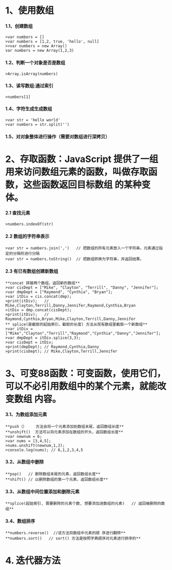 
# 1、使用数组
#### 1.1、创建数组
	>var numbers = []
	>var numbers = [1,2, true, 'hello', null]
	>>var numbers = new Array()
	var numbers = new Array(1,2,3)
#### 1.2、判断一个对象是否是数组
	>Array.isArray(numbers)
#### 1.3、读写数组:通过索引
	>numbers[1]
#### 1.4、字符生成生成数组
	>var str = 'hello world'
	>var numbers = str.split('')
#### 1.5、对对象整体进行操作（需要对数组进行深拷贝）

# 2、存取函数：JavaScript 提供了一组用来访问数组元素的函数，叫做存取函数，这些函数返回目标数组 的某种变体。
#### 2.1 查找元素
	>numbers.indexOf(str)
#### 2.2 数组的字符串表示
	>var str = numbers.join(',')   // 把数组的所有元素放入一个字符串。元素通过指定的分隔符进行分隔
	>var str = numbers.toString()  // 把数组转换为字符串，并返回结果。
#### 2.3 有已有数组创建新数组
	**concat 拼接两个数组，返回新的数组**
	>var cisDept = ["Mike", "Clayton", "Terrill", "Danny", "Jennifer"]; 
	>var dmpDept = ["Raymond", "Cynthia", "Bryan"]; 
	>var itDiv = cis.concat(dmp); 
	>print(itDiv);   // Mike,Clayton,Terrill,Danny,Jennifer,Raymond,Cynthia,Bryan
	>itDiv = dmp.concat(cisDept); 
	>print(itDiv);   // Raymond,Cynthia,Bryan,Mike,Clayton,Terrill,Danny,Jennifer
	** splice(是截取的起始索引，截取的长度) 方法从现有数组里截取一个新数组**
	>var itDiv = ["Mike","Clayton","Terrill","Raymond","Cynthia","Danny","Jennifer"]; 
	>var dmpDept = itDiv.splice(3,3); 
	>var cisDept = itDiv; 
	>print(dmpDept); // Raymond,Cynthia,Danny 
	>print(cisDept); // Mike,Clayton,Terrill,Jennifer
# 3、可变88函数：可变函数，使用它们，可以不必引用数组中的某个元素，就能改变数组 内容。
#### 3.1、为数组添加元素
	**push（）    方法会将一个元素添加到数组末尾，返回数组长度**
	**unshift()  方法可以将元素添加在数组的开头，返回数组长度**
	>var newnum = 6;
	>var nums = [3,4,5]; 
	>nums.unshift(newnum,1,2); 
	>console.log(nums); // 6,1,2,3,4,5
#### 3.2、从数组中删除
	**pop()   // 删除数组末尾的元素，返回数组长度**
	**shift() // 以删除数组的第一个元素，返回数组长度**
#### 3.3、从数组中间位置添加和删除元素
	**splice(起始索引, 需要删除的元素个数, 想要添加进数组的元素)   // 返回被删除的数组**
#### 3.4、数组排序
	**numbers.reverse()  //该方法将数组中元素的顺 序进行翻转**
	**numbers.sort()   // sort() 方法是按照字典顺序对元素进行排序的**
# 4. 迭代器方法
	
	
		
		
		
		
		
	
